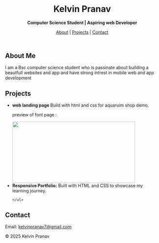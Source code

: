 <!DOCTYPE html>
<html lang="en">
<head>
  <meta charset="UTF-8" />
  <meta name="viewport" content="width=device-width, initial-scale=1.0" />

  <link rel="stylesheet" href="style.css" /> <!-- Link your CSS file here -->
</head>
<body>
  <header>
    <h1>Kelvin Pranav</h1>
    <p><strong>Computer Science Student | Aspiring web Developer</strong></p>
    <nav>
      <a href="#about">About</a> |
      <a href="#projects">Projects</a> |
      <a href="#contact">Contact</a>
    </nav>
  </header>

  <section id="about">
    <h2>About Me</h2>
    <p>I am a Bsc computer science student who is passinate about building a beautfull websites and app and have strong intrest in mobile web and app development </p>
  </section>

  <section id="projects">
    <h2>Projects</h2>
    <ul>
      <li><strong>web landing page </strong> Build with html and css for aquaruim shop demo.</li>
      <P>preview of font page :<a href="//d:\c ss\web1.html"></a></P> 
      <img src="c:\Users\kelvi\OneDrive\Pictures\Screenshots\Screenshot 2025-06-25 215110.png" height="200" width="400">
      <li><strong>Responsive Portfolio:</strong> Built with HTML and CSS to showcase my learning journey.</li>
     
    </ul>
  </section>

  <section id="contact">
    <h2>Contact</h2>
    <p>Email: <a href="mailto:kelvinpranav7@gmail.com">kelvinpranav7@gmail.com</a></p>
  </section>

  <footer>
    <p>© 2025 Kelvin Pranav</p>
  </footer>
</body>
</html>
